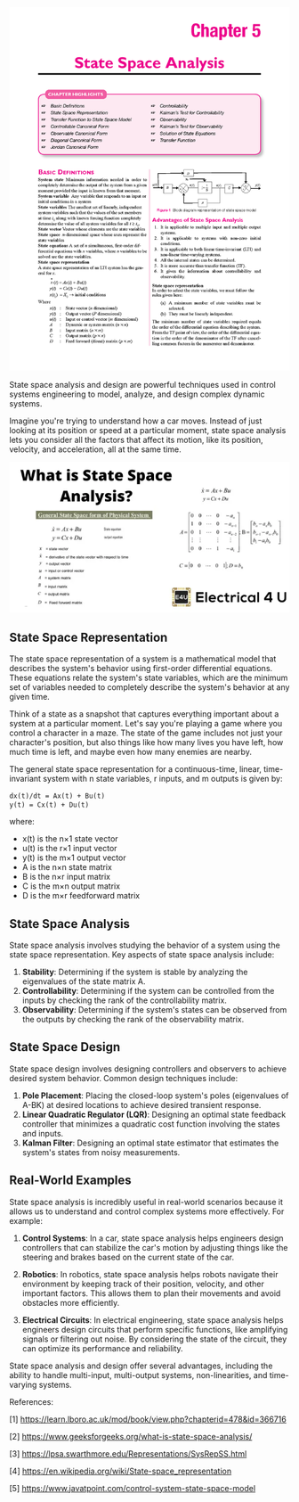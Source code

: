 ![image](2.png)

State space analysis and design are powerful techniques used in control systems engineering to model, analyze, and design complex dynamic systems.

Imagine you're trying to understand how a car moves. Instead of just looking at its position or speed at a particular moment, state space analysis lets you consider all the factors that affect its motion, like its position, velocity, and acceleration, all at the same time.

![image](2.webp)


## State Space Representation

The state space representation of a system is a mathematical model that describes the system's behavior using first-order differential equations. These equations relate the system's state variables, which are the minimum set of variables needed to completely describe the system's behavior at any given time.

Think of a state as a snapshot that captures everything important about a system at a particular moment. Let's say you're playing a game where you control a character in a maze. The state of the game includes not just your character's position, but also things like how many lives you have left, how much time is left, and maybe even how many enemies are nearby.



The general state space representation for a continuous-time, linear, time-invariant system with n state variables, r inputs, and m outputs is given by:

```
dx(t)/dt = Ax(t) + Bu(t)
y(t) = Cx(t) + Du(t)
```

where:
- x(t) is the n×1 state vector
- u(t) is the r×1 input vector
- y(t) is the m×1 output vector
- A is the n×n state matrix
- B is the n×r input matrix
- C is the m×n output matrix
- D is the m×r feedforward matrix

## State Space Analysis

State space analysis involves studying the behavior of a system using the state space representation. Key aspects of state space analysis include:

1. **Stability**: Determining if the system is stable by analyzing the eigenvalues of the state matrix A.
2. **Controllability**: Determining if the system can be controlled from the inputs by checking the rank of the controllability matrix.
3. **Observability**: Determining if the system's states can be observed from the outputs by checking the rank of the observability matrix.

## State Space Design

State space design involves designing controllers and observers to achieve desired system behavior. Common design techniques include:

1. **Pole Placement**: Placing the closed-loop system's poles (eigenvalues of A-BK) at desired locations to achieve desired transient response.
2. **Linear Quadratic Regulator (LQR)**: Designing an optimal state feedback controller that minimizes a quadratic cost function involving the states and inputs.
3. **Kalman Filter**: Designing an optimal state estimator that estimates the system's states from noisy measurements.

## Real-World Examples

State space analysis is incredibly useful in real-world scenarios because it allows us to understand and control complex systems more effectively. For example:

1. **Control Systems**: In a car, state space analysis helps engineers design controllers that can stabilize the car's motion by adjusting things like the steering and brakes based on the current state of the car.

2. **Robotics**: In robotics, state space analysis helps robots navigate their environment by keeping track of their position, velocity, and other important factors. This allows them to plan their movements and avoid obstacles more efficiently.

3. **Electrical Circuits**: In electrical engineering, state space analysis helps engineers design circuits that perform specific functions, like amplifying signals or filtering out noise. By considering the state of the circuit, they can optimize its performance and reliability.

State space analysis and design offer several advantages, including the ability to handle multi-input, multi-output systems, non-linearities, and time-varying systems. 

References:

[1] https://learn.lboro.ac.uk/mod/book/view.php?chapterid=478&id=366716

[2] https://www.geeksforgeeks.org/what-is-state-space-analysis/

[3] https://lpsa.swarthmore.edu/Representations/SysRepSS.html

[4] https://en.wikipedia.org/wiki/State-space_representation

[5] https://www.javatpoint.com/control-system-state-space-model
